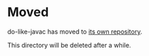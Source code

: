 Moved
=====

do-like-javac has moved to [its own repository](https://github.com/SRI-CSL/do-like-javac).

This directory will be deleted after a while.
